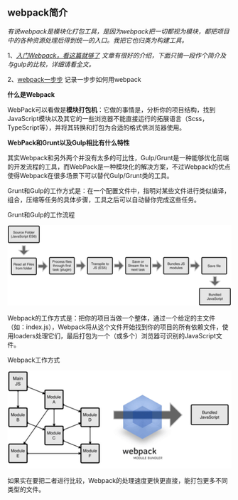 ## webpack简介

*有说webpack是模块化打包工具，是因为webpack把一切都视为模块，都把项目中的各种资源处理后得到统一的入口。我把它也归类为构建工具。* 



1、*[入门Webpack，看这篇就够了](http://www.jianshu.com/p/42e11515c10f) 文章有很好的介绍，下面只摘一段作个简介及与gulp的比较，详细请看全文。*

2、[webpack一步步](https://github.com/wenguang/startup/blob/master/%E5%89%8D%E7%AB%AF/%E6%9E%84%E5%BB%BA%E8%87%AA%E5%8A%A8%E5%8C%96/webpack%E4%B8%80%E6%AD%A5%E6%AD%A5.md) 记录一步步如何用webpack



**什么是Webpack** 

WebPack可以看做是**模块打包机**：它做的事情是，分析你的项目结构，找到JavaScript模块以及其它的一些浏览器不能直接运行的拓展语言（Scss，TypeScript等），并将其转换和打包为合适的格式供浏览器使用。

**WebPack和Grunt以及Gulp相比有什么特性** 

其实Webpack和另外两个并没有太多的可比性，Gulp/Grunt是一种能够优化前端的开发流程的工具，而WebPack是一种模块化的解决方案，不过Webpack的优点使得Webpack在很多场景下可以替代Gulp/Grunt类的工具。

Grunt和Gulp的工作方式是：在一个配置文件中，指明对某些文件进行类似编译，组合，压缩等任务的具体步骤，工具之后可以自动替你完成这些任务。

Grunt和Gulp的工作流程

![](https://github.com/wenguang/startup/blob/master/imgs/gulp-working.png?raw=true)

Webpack的工作方式是：把你的项目当做一个整体，通过一个给定的主文件（如：index.js），Webpack将从这个文件开始找到你的项目的所有依赖文件，使用loaders处理它们，最后打包为一个（或多个）浏览器可识别的JavaScript文件。

Webpack工作方式

![](https://github.com/wenguang/startup/blob/master/imgs/webpack-working.png?raw=true)

如果实在要把二者进行比较，Webpack的处理速度更快更直接，能打包更多不同类型的文件。

